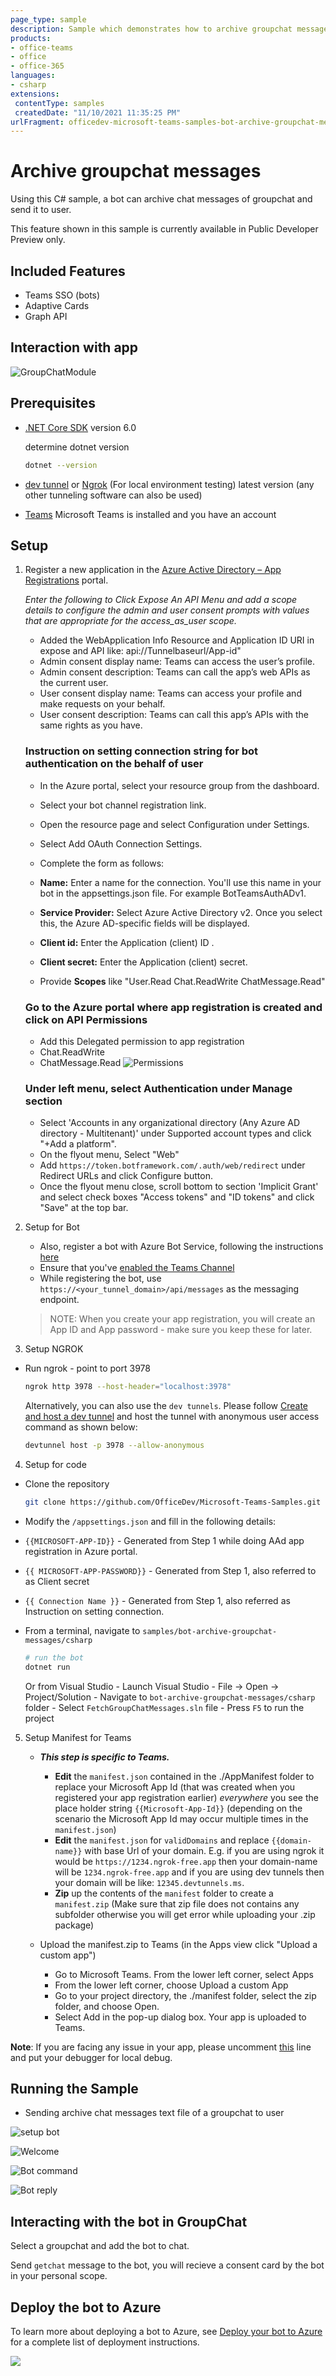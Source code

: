 ```yaml
---
page_type: sample
description: Sample which demonstrates how to archive groupchat messages and send it to user as a file using bot.
products:
- office-teams
- office
- office-365
languages:
- csharp
extensions:
 contentType: samples
 createdDate: "11/10/2021 11:35:25 PM"
urlFragment: officedev-microsoft-teams-samples-bot-archive-groupchat-messages-csharp
---
```


# Archive groupchat messages

Using this C# sample, a bot can archive chat messages of groupchat and send it to user.

This feature shown in this sample is currently available in Public Developer Preview only.

## Included Features
* Teams SSO (bots)
* Adaptive Cards
* Graph API

## Interaction with app

![GroupChatModule](FetchGroupChatMessages/Images/FetchGroupChatModule.gif)

## Prerequisites

- [.NET Core SDK](https://dotnet.microsoft.com/download) version 6.0

  determine dotnet version
  ```bash
  dotnet --version
  ```
- [dev tunnel](https://learn.microsoft.com/en-us/azure/developer/dev-tunnels/get-started?tabs=windows) or [Ngrok](https://ngrok.com/download) (For local environment testing) latest version (any other tunneling software can also be used)
  
- [Teams](https://teams.microsoft.com) Microsoft Teams is installed and you have an account

## Setup
1. Register a new application in the [Azure Active Directory – App Registrations](https://go.microsoft.com/fwlink/?linkid=2083908) portal.   
   
    *Enter the following  to Click Expose An API Menu and add a scope details to configure the admin and user consent prompts with values that are appropriate for the access_as_user scope.*
   - Added the WebApplication Info Resource and Application ID URI in expose and API like: api://Tunnelbaseurl/App-id"
   - Admin consent display name: Teams can access the user’s profile.
   - Admin consent description: Teams can call the app’s web APIs as the current user.
   - User consent display name: Teams can access your profile and make requests on your behalf.
   - User consent description: Teams can call this app’s APIs with the same rights as you have.
   
   ### Instruction on setting connection string for bot authentication on the behalf of user

   - In the Azure portal, select your resource group from the dashboard.
   - Select your bot channel registration link.
   - Open the resource page and select Configuration under Settings.
   - Select Add OAuth Connection Settings.
   - Complete the form as follows:

    - **Name:** Enter a name for the connection. You'll use this name in your bot in the appsettings.json file. For example BotTeamsAuthADv1.
    - **Service Provider:** Select Azure Active Directory v2. Once you select this, the Azure AD-specific fields will be displayed.
    - **Client id:** Enter the Application (client) ID .
    - **Client secret:** Enter the Application (client) secret.
    -  Provide **Scopes** like "User.Read Chat.ReadWrite ChatMessage.Read"

   ### Go to the Azure portal where app registration is created and click on API Permissions
 
    - Add this Delegated permission to app registration
    - Chat.ReadWrite
    - ChatMessage.Read
    ![Permissions](FetchGroupChatMessages/Images/permissions.png)

   ### Under left menu, select  **Authentication**  under  **Manage**  section
   
    - Select 'Accounts in any organizational directory (Any Azure AD directory - Multitenant)' under Supported account types and click "+Add a platform".
    -  On the flyout menu, Select "Web"    
    -  Add  `https://token.botframework.com/.auth/web/redirect`  under Redirect URLs and click Configure button.
    -  Once the flyout menu close, scroll bottom to section 'Implicit Grant' and select check boxes "Access tokens" and "ID tokens" and click "Save" at the top bar.

2. Setup for Bot
	
	- Also, register a bot with Azure Bot Service, following the instructions [here](https://docs.microsoft.com/en-us/azure/bot-service/bot-service-quickstart-registration?view=azure-bot-service-3.0)
	- Ensure that you've [enabled the Teams Channel](https://docs.microsoft.com/en-us/azure/bot-service/channel-connect-teams?view=azure-bot-service-4.0)
	- While registering the bot, use `https://<your_tunnel_domain>/api/messages` as the messaging endpoint.

    > NOTE: When you create your app registration, you will create an App ID and App password - make sure you keep these for later.

3. Setup NGROK
 - Run ngrok - point to port 3978

   ```bash
   ngrok http 3978 --host-header="localhost:3978"
   ```  

   Alternatively, you can also use the `dev tunnels`. Please follow [Create and host a dev tunnel](https://learn.microsoft.com/en-us/azure/developer/dev-tunnels/get-started?tabs=windows) and host the tunnel with anonymous user access command as shown below:

   ```bash
   devtunnel host -p 3978 --allow-anonymous
   ```

4. Setup for code

  - Clone the repository

    ```bash
    git clone https://github.com/OfficeDev/Microsoft-Teams-Samples.git
    ```
  - Modify the `/appsettings.json` and fill in the following details:
  
  - `{{MICROSOFT-APP-ID}}` - Generated from Step 1 while doing AAd app registration in Azure portal.
  - `{{ MICROSOFT-APP-PASSWORD}}` - Generated from Step 1, also referred to as Client secret
  - `{{ Connection Name }}` - Generated from Step 1, also referred as Instruction on setting connection.
  
  - From a terminal, navigate to `samples/bot-archive-groupchat-messages/csharp`

	  ```bash
	  # run the bot
	  dotnet run
	  ```
	  Or from Visual Studio
	     - Launch Visual Studio
	     - File -> Open -> Project/Solution
	     - Navigate to `bot-archive-groupchat-messages/csharp` folder
	     - Select `FetchGroupChatMessages.sln` file
	     - Press `F5` to run the project
      
 5. Setup Manifest for Teams
	- __*This step is specific to Teams.*__
	    - **Edit** the `manifest.json` contained in the ./AppManifest folder to replace your Microsoft App Id (that was created when you registered your app registration earlier) *everywhere* you see the place holder string `{{Microsoft-App-Id}}` (depending on the scenario the Microsoft App Id may occur multiple times in the `manifest.json`)
	    - **Edit** the `manifest.json` for `validDomains` and replace `{{domain-name}}` with base Url of your domain. E.g. if you are using ngrok it would be `https://1234.ngrok-free.app` then your domain-name will be `1234.ngrok-free.app` and if you are using dev tunnels then your domain will be like: `12345.devtunnels.ms`.
	    - **Zip** up the contents of the `manifest` folder to create a `manifest.zip` (Make sure that zip file does not contains any subfolder otherwise you will get error while uploading your .zip package)

	- Upload the manifest.zip to Teams (in the Apps view click "Upload a custom app")
	   - Go to Microsoft Teams. From the lower left corner, select Apps
	   - From the lower left corner, choose Upload a custom App
	   - Go to your project directory, the ./manifest folder, select the zip folder, and choose Open.
	   - Select Add in the pop-up dialog box. Your app is uploaded to Teams.

**Note**: If you are facing any issue in your app, please uncomment [this](https://github.com/OfficeDev/Microsoft-Teams-Samples/blob/main/samples/bot-archive-groupchat-messages/csharp/FetchGroupChatMessages/AdapterWithErrorHandler.cs#L23) line and put your debugger for local debug.
    
## Running the Sample

- Sending archive chat messages text file of a groupchat to user

![setup bot](FetchGroupChatMessages/Images/setupbot.png)

![Welcome](FetchGroupChatMessages/Images/welcome.png)

![Bot command](FetchGroupChatMessages/Images/botCommandToGetChatMessages.png)

![Bot reply](FetchGroupChatMessages/Images/replyFromBot.png)

## Interacting with the bot in GroupChat

Select a groupchat and add the bot to chat.

Send `getchat` message to the bot, you will recieve a consent card by the bot in your personal scope.

## Deploy the bot to Azure

To learn more about deploying a bot to Azure, see [Deploy your bot to Azure](https://aka.ms/azuredeployment) for a complete list of deployment instructions.



<img src="https://pnptelemetry.azurewebsites.net/microsoft-teams-samples/samples/bot-archive-groupchat-messages-csharp" />